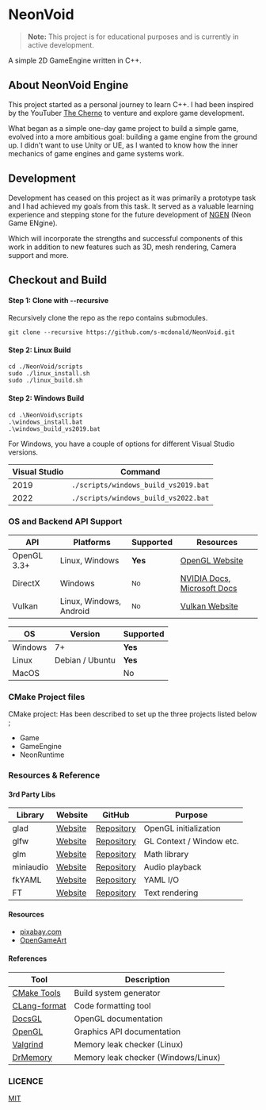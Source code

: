 # NeonVoid

> **Note:** This project is for educational purposes and is currently in active development.

A simple 2D GameEngine written in C++.

## About NeonVoid Engine

This project started as a personal journey to learn C++. I had been inspired by the YouTuber [The Cherno](https://github.com/thecherno) 
to venture and explore game development.

What began as a simple one-day game project to build a simple game, evolved into a more ambitious goal: building a game 
engine from the ground up. I didn't want to use Unity or UE, as I wanted to know how the inner mechanics of game 
engines and game systems work.

## Development

Development has ceased on this project as it was primarily a prototype task and I had achieved my goals from this task. It 
served as a valuable learning experience and stepping stone for the future development of 
[NGEN](https://github.com/s-mcdonald/NGEN) (Neon Game ENgine). 

Which will incorporate the strengths and successful components of this work in addition to new features such as 3D, 
mesh rendering, Camera support and more.

## Checkout and Build
#### Step 1: Clone with --recursive

Recursively clone the repo as the repo contains submodules.

```
git clone --recursive https://github.com/s-mcdonald/NeonVoid.git
```




#### Step 2: Linux Build
```shell
cd ./NeonVoid/scripts
sudo ./linux_install.sh
sudo ./linux_build.sh
```

#### Step 2: Windows Build
```shell
cd .\NeonVoid\scripts
.\windows_install.bat
.\windows_build_vs2019.bat
```

For Windows, you have a couple of options for different Visual Studio versions.

| Visual Studio | Command                              |
|---------------|--------------------------------------|
| 2019          | `./scripts/windows_build_vs2019.bat` |
| 2022          | `./scripts/windows_build_vs2022.bat` |




### OS and Backend API Support


| API         | Platforms               | Supported     | Resources                                       |
|-------------|-------------------------|---------------|-------------------------------------------------|
| OpenGL 3.3+ | Linux, Windows          | **Yes**       | [OpenGL Website](https://www.opengl.org/)                           |
| DirectX     | Windows                 | <sub>No</sub> | [NVIDIA Docs](https://developer.nvidia.com/directx), [Microsoft Docs](https://learn.microsoft.com/en-us/windows/win32/directx)       |
| Vulkan      | Linux, Windows, Android | <sub>No</sub> | [Vulkan Website](https://www.vulkan.org/)                           |


| OS      | Version         | Supported |
|---------|-----------------|-----------|
| Windows | 7+              | **Yes**   |
| Linux   | Debian / Ubuntu | **Yes**   |
| MacOS   |                 | No        |


### CMake Project files

CMake project: Has been described to set up the three projects listed below ;
- Game
- GameEngine
- NeonRuntime


### Resources & Reference

#### 3rd Party Libs

| Library   | Website                                      | GitHub | Purpose                       |
|-----------|----------------------------------------------|--------|-------------------------------|
| glad      | [Website](https://glad.dav1d.de/)           | [Repository](https://github.com/Dav1dde/glad) | OpenGL initialization  |
| glfw      | [Website](https://www.glfw.org/)           | [Repository](https://github.com/glfw/glfw) | GL Context / Window etc. |
| glm       | [Website](https://glm.g-truc.net/)           | [Repository](https://github.com/icaven/glm) | Math library  |
| miniaudio | [Website](https://miniaud.io/)           | [Repository](https://github.com/mackron/miniaudio) | Audio playback   |
| fkYAML    | [Website](https://fktn-k.github.io/fkYAML/)  | [Repository](https://github.com/fktn-k/fkYAML) | YAML I/O  |
| FT        | [Website](https://freetype.org/)  | [Repository](https://github.com/freetype/freetype) | Text rendering                |


#### Resources

* [pixabay.com](https://pixabay.com/sound-effects/)
* [OpenGameArt](https://opengameart.org/)


#### References

| Tool | Description |
|------|-------------|
| [CMake Tools](https://cmake.org/download/) | Build system generator |
| [CLang-format](https://clang.llvm.org/docs/ClangFormat.html) | Code formatting tool |
| [DocsGL](http://docs.gl/) | OpenGL documentation |
| [OpenGL](https://www.opengl.org/) | Graphics API documentation |
| [Valgrind](https://valgrind.org/) | Memory leak checker (Linux) |
| [DrMemory](https://drmemory.org) | Memory leak checker (Windows/Linux) |

### LICENCE
[MIT](LICENSE)
